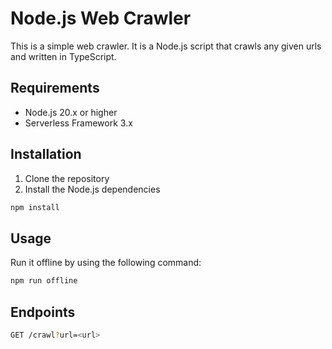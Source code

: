 # Node.js Web Crawler

This is a simple web crawler. It is a Node.js script that crawls any given urls and written in TypeScript.

## Requirements

- Node.js 20.x or higher
- Serverless Framework 3.x

## Installation

1. Clone the repository
2. Install the Node.js dependencies

  ```bash
  npm install
  ```

## Usage

Run it offline by using the following command:

```bash
npm run offline
```

## Endpoints

```bash
GET /crawl?url=<url>
```
